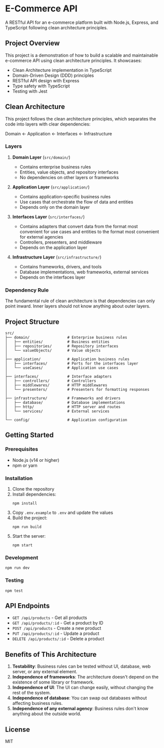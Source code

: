 # E-Commerce API

A RESTful API for an e-commerce platform built with Node.js, Express, and TypeScript following clean architecture principles.

## Project Overview

This project is a demonstration of how to build a scalable and maintainable e-commerce API using clean architecture principles. It showcases:

- Clean Architecture implementation in TypeScript
- Domain-Driven Design (DDD) principles
- RESTful API design with Express
- Type safety with TypeScript
- Testing with Jest

## Clean Architecture

This project follows the clean architecture principles, which separates the code into layers with clear dependencies:

Domain ← Application ← Interfaces ← Infrastructure

### Layers

1. **Domain Layer** (`src/domain/`)
   - Contains enterprise business rules
   - Entities, value objects, and repository interfaces
   - No dependencies on other layers or frameworks

2. **Application Layer** (`src/application/`)
   - Contains application-specific business rules
   - Use cases that orchestrate the flow of data and entities
   - Depends only on the domain layer

3. **Interfaces Layer** (`src/interfaces/`)
   - Contains adapters that convert data from the format most convenient for use cases and entities to the format most convenient for external agencies
   - Controllers, presenters, and middleware
   - Depends on the application layer

4. **Infrastructure Layer** (`src/infrastructure/`)
   - Contains frameworks, drivers, and tools
   - Database implementations, web frameworks, external services
   - Depends on the interfaces layer

### Dependency Rule

The fundamental rule of clean architecture is that dependencies can only point inward. Inner layers should not know anything about outer layers.

## Project Structure

```
src/
├── domain/                 # Enterprise business rules
│   ├── entities/           # Business entities
│   ├── repositories/       # Repository interfaces
│   └── valueObjects/       # Value objects
│
├── application/            # Application business rules
│   ├── interfaces/         # Ports for the interfaces layer
│   └── useCases/           # Application use cases
│
├── interfaces/             # Interface adapters
│   ├── controllers/        # Controllers
│   ├── middlewares/        # HTTP middlewares
│   └── presenters/         # Presenters for formatting responses
│
├── infrastructure/         # Frameworks and drivers
│   ├── database/           # Database implementations
│   ├── http/               # HTTP server and routes
│   └── services/           # External services
│
└── config/                 # Application configuration
```

## Getting Started

### Prerequisites

- Node.js (v14 or higher)
- npm or yarn

### Installation

1. Clone the repository
2. Install dependencies:
   ```
   npm install
   ```
3. Copy `.env.example` to `.env` and update the values
4. Build the project:
   ```
   npm run build
   ```
5. Start the server:
   ```
   npm start
   ```

### Development

```
npm run dev
```

### Testing

```
npm test
```

## API Endpoints

- `GET /api/products` - Get all products
- `GET /api/products/:id` - Get a product by ID
- `POST /api/products` - Create a new product
- `PUT /api/products/:id` - Update a product
- `DELETE /api/products/:id` - Delete a product

## Benefits of This Architecture

1. **Testability**: Business rules can be tested without UI, database, web server, or any external element.
2. **Independence of frameworks**: The architecture doesn't depend on the existence of some library or framework.
3. **Independence of UI**: The UI can change easily, without changing the rest of the system.
4. **Independence of database**: You can swap out databases without affecting business rules.
5. **Independence of any external agency**: Business rules don't know anything about the outside world.

## License

MIT